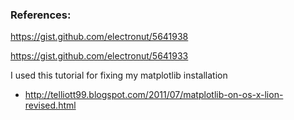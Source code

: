 




### References:


https://gist.github.com/electronut/5641938

https://gist.github.com/electronut/5641933

I used this tutorial for fixing my matplotlib installation
* http://telliott99.blogspot.com/2011/07/matplotlib-on-os-x-lion-revised.html
